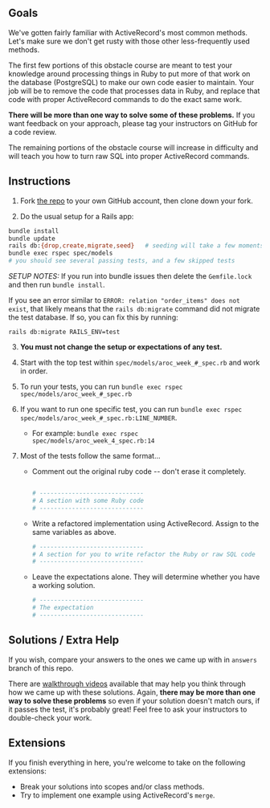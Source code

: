 ## Goals

We've gotten fairly familiar with ActiveRecord's most common methods. Let's make sure we don't get rusty with those other less-frequently used methods.

The first few portions of this obstacle course are meant to test your knowledge around processing things in Ruby to put more of that work on the database (PostgreSQL) to make our own code easier to maintain. Your job will be to remove the code that processes data in Ruby, and replace that code with proper ActiveRecord commands to do the exact same work.

**There will be more than one way to solve some of these problems.** If you want feedback on your approach, please tag your instructors on GitHub for a code review.

The remaining portions of the obstacle course will increase in difficulty and will teach you how to turn raw SQL into proper ActiveRecord commands.


## Instructions

1. Fork [the repo](https://github.com/turingschool-projects/activerecord-obstacle-course) to your own GitHub account, then clone down your fork.

2. Do the usual setup for a Rails app:

```bash
bundle install
bundle update
rails db:{drop,create,migrate,seed}   # seeding will take a few moments
bundle exec rspec spec/models
# you should see several passing tests, and a few skipped tests
```
*SETUP NOTES:*
If you run into bundle issues then delete the `Gemfile.lock` and then run `bundle install`. 

If you see an error similar to `ERROR: relation "order_items" does not exist`, that likely means that the `rails db:migrate` command did not migrate the test database. If so, you can fix this by running:

```
rails db:migrate RAILS_ENV=test
```

3. **You must not change the setup or expectations of any test.**

4. Start with the top test within `spec/models/aroc_week_#_spec.rb` and work in order.

5. To run your tests, you can run `bundle exec rspec spec/models/aroc_week_#_spec.rb`

6. If you want to run one specific test, you can run `bundle exec rspec spec/models/aroc_week_#_spec.rb:LINE_NUMBER`.

    * For example: `bundle exec rspec spec/models/aroc_week_4_spec.rb:14`

7. Most of the tests follow the same format...

    * Comment out the original ruby code -- don't erase it completely.

      ```ruby

      # -----------------------------
      # A section with some Ruby code
      # -----------------------------

      ```

    * Write a refactored implementation using ActiveRecord. Assign to the same variables as above.

      ```ruby
      # -----------------------------
      # A section for you to write refactor the Ruby or raw SQL code
      # -----------------------------
      ```

    * Leave the expectations alone. They will determine whether you have a working solution.

      ```ruby
      # -----------------------------
      # The expectation
      # -----------------------------
      ```

## Solutions / Extra Help
If you wish, compare your answers to the ones we came up with in `answers` branch of this repo. 

There are [walkthrough videos](https://drive.google.com/drive/folders/18etfJOBPZoDvCNbWZg67E35GMZUwJiWT) available that may help you think through how we came up with these solutions. Again, **there may be more than one way to solve these problems** so even if your solution doesn't match ours, if it passes the test, it's probably great! Feel free to ask your instructors to double-check your work. 



## Extensions

If you finish everything in here, you're welcome to take on the following extensions:

* Break your solutions into scopes and/or class methods.
* Try to implement one example using ActiveRecord's `merge`.
